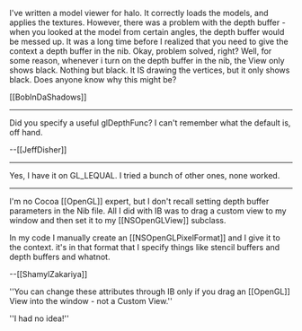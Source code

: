 I've written a model viewer for halo. It correctly loads the models, and applies the textures. However, there was a problem with the depth buffer - when you looked at the model from certain angles, the depth buffer would be messed up. It was a long time before I realized that you need to give the context a depth buffer in the nib. Okay, problem solved, right? Well, for some reason, whenever i turn on the depth buffer in the nib, the View only shows black. Nothing but black. It IS drawing the vertices, but it only shows black. Does anyone know why this might be?

[[BobInDaShadows]]

----

Did you specify a useful glDepthFunc?  I can't remember what the default is, off hand.

--[[JeffDisher]]

----

Yes, I have it on GL_LEQUAL. I tried a bunch of other ones, none worked.

----

I'm no Cocoa [[OpenGL]] expert, but I don't recall setting depth buffer parameters in the Nib file. All I did with IB was to drag a custom view to my window and then set it to my [[NSOpenGLView]] subclass.

In my code I manually create an [[NSOpenGLPixelFormat]] and I give it to the context. it's in that format that I specify things like stencil buffers and depth buffers and whatnot.

--[[ShamylZakariya]]

''You can change these attributes through IB only if you drag an [[OpenGL]] View into the window - not a Custom View.''

''I had no idea!''